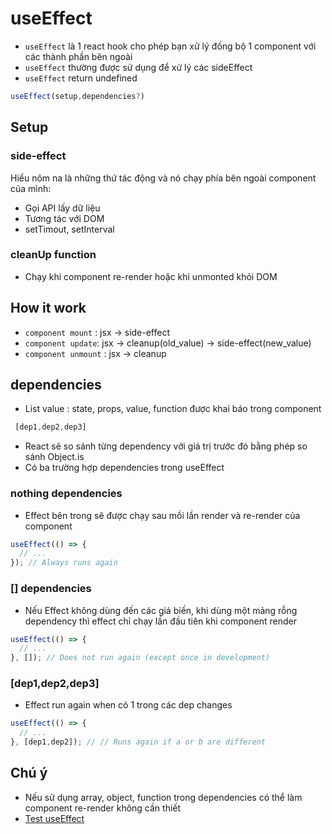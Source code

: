 # useEffect
- `useEffect` là 1 react hook cho phép bạn xử lý đồng bộ 1 component với các thành phần bên ngoài
- `useEffect` thường được sử dụng để xử lý các sideEffect
- `useEffect` return undefined
```js
useEffect(setup,dependencies?)
```
## Setup
### side-effect 
  Hiểu nôm na là những thứ tác động và nó chạy phía bên ngoài component của mình:
- Gọi API lấy dữ liệu
- Tương tác với DOM
- setTimout, setInterval
### cleanUp function
- Chạy khi component re-render hoặc khi unmonted khỏi DOM
## How it work
- `component mount` : jsx -> side-effect
- `component update`: jsx -> cleanup(old_value) -> side-effect(new_value)
- `component unmount` : jsx -> cleanup
## dependencies
- List value : state, props, value, function được khai báo trong component
```js
 [dep1,dep2,dep3]
```
- React sẽ so sánh từng dependency với giá trị trước đó bằng phép so sánh Object.is
- Có ba trường hợp dependencies trong useEffect

### nothing dependencies
- Effect bên trong sẽ được chạy sau mồi lần render và re-render của component
```js
useEffect(() => {
  // ...
}); // Always runs again
```
### [] dependencies
- Nếu Effect không dùng đến các giá biến, khi dùng một mảng rỗng dependency thì effect chỉ chạy lần đầu tiên khi component render
```js
useEffect(() => {
  // ...
}, []); // Does not run again (except once in development)
```
### [dep1,dep2,dep3]
- Effect run again when có 1 trong các dep changes
```js
useEffect(() => {
  // ...
}, [dep1,dep2]); // // Runs again if a or b are different
```

## Chú ý
- Nếu sử dụng array, object, function trong dependencies có thể làm component re-render không cần thiết
- [Test useEffect](http://localhost:3000/hooks/useEffect)

